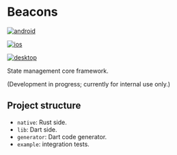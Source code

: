 # Beacons

[![android](https://github.com/Parkour-Labs/beacons/actions/workflows/android.yml/badge.svg)](https://github.com/Parkour-Labs/beacons/actions/workflows/android.yml)

[![ios](https://github.com/Parkour-Labs/beacons/actions/workflows/ios.yml/badge.svg)](https://github.com/Parkour-Labs/beacons/actions/workflows/ios.yml)

[![desktop](https://github.com/Parkour-Labs/beacons/actions/workflows/desktop.yml/badge.svg)](https://github.com/Parkour-Labs/beacons/actions/workflows/desktop.yml)

State management core framework.

(Development in progress; currently for internal use only.)

## Project structure

- `native`: Rust side.
- `lib`: Dart side.
- `generator`: Dart code generator.
- `example`: integration tests.
